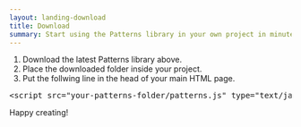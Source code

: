 ```yaml
---
layout: landing-download
title: Download
summary: Start using the Patterns library in your own project in minutes time. 
---
```


1. Download the latest Patterns library above.
2. Place the downloaded folder inside your project.
3. Put the follwing line in the head of your main HTML page. 

<pre class="pat-syntax-highlight">
&lt;script src="your-patterns-folder/patterns.js" type="text/javascript"&gt;&lt;/script&gt;
</pre>

Happy creating!

